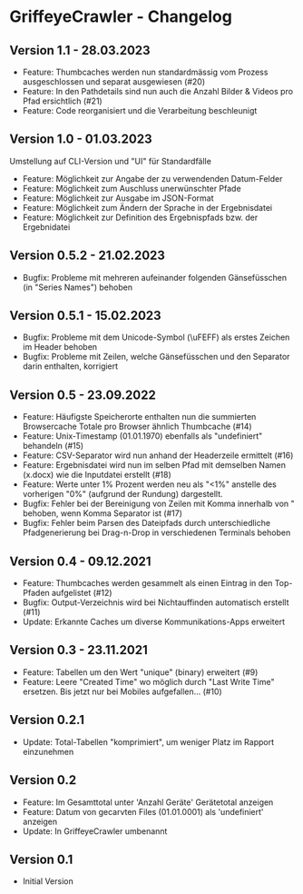 # GriffeyeCrawler - Changelog

## Version 1.1 - 28.03.2023
- Feature: Thumbcaches werden nun standardmässig vom Prozess ausgeschlossen und separat ausgewiesen (#20)
- Feature: In den Pathdetails sind nun auch die Anzahl Bilder & Videos pro Pfad ersichtlich (#21)
- Feature: Code reorganisiert und die Verarbeitung beschleunigt

## Version 1.0 - 01.03.2023
Umstellung auf CLI-Version und "UI" für Standardfälle
- Feature: Möglichkeit zur Angabe der zu verwendenden Datum-Felder
- Feature: Möglichkeit zum Auschluss unerwünschter Pfade
- Feature: Möglichkeit zur Ausgabe im JSON-Format
- Feature: Möglichkeit zum Ändern der Sprache in der Ergebnisdatei
- Feature: Möglichkeit zur Definition des Ergebnispfads bzw. der Ergebnidatei

## Version 0.5.2 - 21.02.2023
- Bugfix: Probleme mit mehreren aufeinander folgenden Gänsefüsschen (in "Series Names") behoben

## Version 0.5.1 - 15.02.2023
- Bugfix: Probleme mit dem Unicode-Symbol (\uFEFF) als erstes Zeichen im Header behoben
- Bugfix: Probleme mit Zeilen, welche Gänsefüsschen und den Separator darin enthalten, korrigiert

## Version 0.5 - 23.09.2022
- Feature: Häufigste Speicherorte enthalten nun die summierten Browsercache Totale pro Browser ähnlich Thumbcache (#14)
- Feature: Unix-Timestamp (01.01.1970) ebenfalls als "undefiniert" behandeln (#15)
- Feature: CSV-Separator wird nun anhand der Headerzeile ermittelt (#16)
- Feature: Ergebnisdatei wird nun im selben Pfad mit demselben Namen (x.docx) wie die Inputdatei erstellt (#18)
- Feature: Werte unter 1% Prozent werden neu als "<1%" anstelle des vorherigen "0%" (aufgrund der Rundung) dargestellt.
- Bugfix: Fehler bei der Bereinigung von Zeilen mit Komma innerhalb von " behoben, wenn Komma Separator ist  (#17)
- Bugfix: Fehler beim Parsen des Dateipfads durch unterschiedliche Pfadgenerierung bei Drag-n-Drop in verschiedenen Terminals behoben

## Version 0.4 - 09.12.2021
- Feature: Thumbcaches werden gesammelt als einen Eintrag in den Top-Pfaden aufgelistet (#12)
- Bugfix: Output-Verzeichnis wird bei Nichtauffinden automatisch erstellt (#11)
- Update: Erkannte Caches um diverse Kommunikations-Apps erweitert
 
## Version 0.3 - 23.11.2021
- Feature: Tabellen um den Wert "unique" (binary) erweitert (#9)
- Feature: Leere "Created Time" wo möglich durch "Last Write Time" ersetzen. Bis jetzt nur bei Mobiles aufgefallen... (#10)
 
## Version 0.2.1
- Update: Total-Tabellen "komprimiert", um weniger Platz im Rapport einzunehmen

## Version 0.2
- Feature: Im Gesamttotal unter 'Anzahl Geräte' Gerätetotal anzeigen
- Feature: Datum von gecarvten Files (01.01.0001) als 'undefiniert' anzeigen
- Update: In GriffeyeCrawler umbenannt

## Version 0.1
- Initial Version
